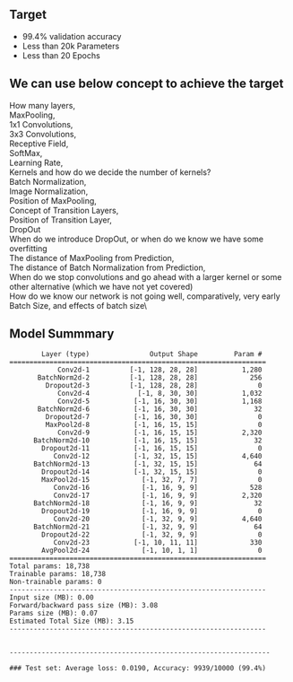 ## Target
 - 99.4% validation accuracy
 - Less than 20k Parameters
 - Less than 20 Epochs

## We can use below concept to achieve the target
How many layers,\
MaxPooling,\
1x1 Convolutions,\
3x3 Convolutions,\
Receptive Field,\
SoftMax,\
Learning Rate,\
Kernels and how do we decide the number of kernels?\
Batch Normalization,\
Image Normalization,\
Position of MaxPooling,\
Concept of Transition Layers,\
Position of Transition Layer,\
DropOut\
When do we introduce DropOut, or when do we know we have some overfitting\
The distance of MaxPooling from Prediction,\
The distance of Batch Normalization from Prediction,\
When do we stop convolutions and go ahead with a larger kernel or some other alternative (which we have not yet covered)\
How do we know our network is not going well, comparatively, very early\
Batch Size, and effects of batch size\

## Model Summmary

``` ----------------------------------------------------------------
        Layer (type)               Output Shape         Param #
================================================================
            Conv2d-1          [-1, 128, 28, 28]           1,280
       BatchNorm2d-2          [-1, 128, 28, 28]             256
         Dropout2d-3          [-1, 128, 28, 28]               0
            Conv2d-4            [-1, 8, 30, 30]           1,032
            Conv2d-5           [-1, 16, 30, 30]           1,168
       BatchNorm2d-6           [-1, 16, 30, 30]              32
         Dropout2d-7           [-1, 16, 30, 30]               0
         MaxPool2d-8           [-1, 16, 15, 15]               0
            Conv2d-9           [-1, 16, 15, 15]           2,320
      BatchNorm2d-10           [-1, 16, 15, 15]              32
        Dropout2d-11           [-1, 16, 15, 15]               0
           Conv2d-12           [-1, 32, 15, 15]           4,640
      BatchNorm2d-13           [-1, 32, 15, 15]              64
        Dropout2d-14           [-1, 32, 15, 15]               0
        MaxPool2d-15             [-1, 32, 7, 7]               0
           Conv2d-16             [-1, 16, 9, 9]             528
           Conv2d-17             [-1, 16, 9, 9]           2,320
      BatchNorm2d-18             [-1, 16, 9, 9]              32
        Dropout2d-19             [-1, 16, 9, 9]               0
           Conv2d-20             [-1, 32, 9, 9]           4,640
      BatchNorm2d-21             [-1, 32, 9, 9]              64
        Dropout2d-22             [-1, 32, 9, 9]               0
           Conv2d-23           [-1, 10, 11, 11]             330
        AvgPool2d-24             [-1, 10, 1, 1]               0
================================================================
Total params: 18,738
Trainable params: 18,738
Non-trainable params: 0
----------------------------------------------------------------
Input size (MB): 0.00
Forward/backward pass size (MB): 3.08
Params size (MB): 0.07
Estimated Total Size (MB): 3.15
----------------------------------------------------------------


-----------------------------------------------------------------

### Test set: Average loss: 0.0190, Accuracy: 9939/10000 (99.4%) 
